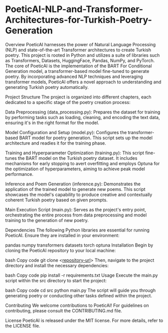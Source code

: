 # PoeticAI-NLP-and-Transformer-Architectures-for-Turkish-Poetry-Generation

Overview
PoeticAI harnesses the power of Natural Language Processing (NLP) and state-of-the-art Transformer architectures to create Turkish poetry. This project is rooted in Python and utilizes a suite of libraries such as Transformers, Datasets, HuggingFace, Pandas, NumPy, and PyTorch. The core of PoeticAI is the implementation of the BART For Conditional Generation model, a transformer-based model fine-tuned to generate poetry. By incorporating advanced NLP techniques and leveraging transformer models, PoeticAI offers a novel approach to understanding and generating Turkish poetry automatically.

Project Structure
The project is organized into different chapters, each dedicated to a specific stage of the poetry creation process:

Data Preprocessing (data_processing.py): 
Prepares the dataset for training by performing tasks such as loading, cleaning, and encoding the text data, ensuring it's in the right format for the model.

Model Configuration and Setup (model.py): 
Configures the transformer-based BART model for poetry generation. This script sets up the model architecture and readies it for the training phase.

Training and Hyperparameter Optimization (training.py): 
This script fine-tunes the BART model on the Turkish poetry dataset. It includes mechanisms for early stopping to avert overfitting and employs Optuna for the optimization of hyperparameters, aiming to achieve peak model performance.

Inference and Poem Generation (inference.py): 
Demonstrates the application of the trained model to generate new poems. This script showcases the model's capability to produce creative and contextually coherent Turkish poetry based on given prompts.

Main Execution Script (main.py): 
Serves as the project's entry point, orchestrating the entire process from data preprocessing and model training to the generation of new poetry.

Dependencies
The following Python libraries are essential for running PoeticAI. Ensure they are installed in your environment:

pandas
numpy
transformers
datasets
torch
optuna
Installation
Begin by cloning the PoeticAI repository to your local machine:

bash
Copy code
git clone <[repository-url](https://github.com/kadiryonak/PoeticAI-NLP-and-Transformer-Architectures-for-Turkish-Poetry-Generation)>
Then, navigate to the project directory and install the necessary dependencies:

bash
Copy code
pip install -r requirements.txt
Usage
Execute the main.py script within the src directory to start the project:

bash
Copy code
cd src
python main.py
The script will guide you through generating poetry or conducting other tasks defined within the project.

Contributing
We welcome contributions to PoeticAI! For guidelines on contributing, please consult the CONTRIBUTING.md file.

License
PoeticAI is released under the MIT license. For more details, refer to the LICENSE file.
